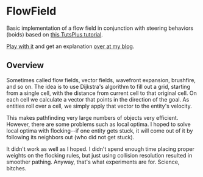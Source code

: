 # FlowField

Basic implementation of a flow field in conjunction with steering behaviors (boids) based on [this TutsPlus tutorial](http://gamedev.tutsplus.com/tutorials/implementation/goal-based-vector-field-pathfinding/).

[Play with it](labs.coldconstructs.com/flowfield) and get an explanation [over at my blog](http://coldconstructs.com/2013/10/flow-field-pathfinding-with-flocking/).

## Overview

Sometimes called flow fields, vector fields, wavefront expansion, brushfire, and so on. The idea is to use Dijkstra's algorithm to fill out a grid, starting from a single cell, with the distance from current cell to that original cell. On each cell we calculate a vector that points in the direction of the goal. As entities roll over a cell, we simply apply that vector to the entity's velocity.

This makes pathfinding very large numbers of objects very efficient. However, there are some problems such as local optima. I hoped to solve local optima with flocking--if one entity gets stuck, it will come out of it by following its neighbors out (who did not get stuck).

It didn't work as well as I hoped. I didn't spend enough time placing proper weights on the flocking rules, but just using collision resolution resulted in smoother pathing. Anyway, that's what experiments are for. Science, bitches.
